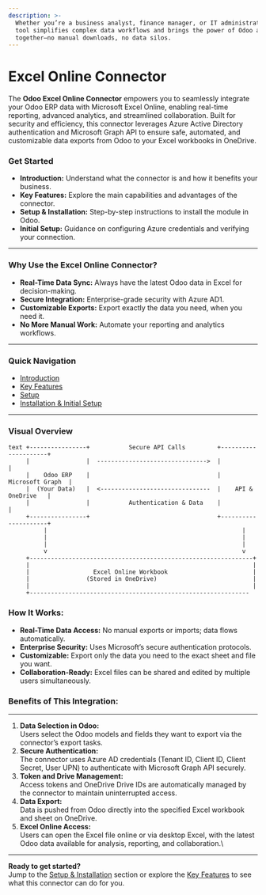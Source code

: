 ```yaml
---
description: >-
  Whether you’re a business analyst, finance manager, or IT administrator, this
  tool simplifies complex data workflows and brings the power of Odoo and Excel
  together—no manual downloads, no data silos.
---
```


# Excel Online Connector

The **Odoo Excel Online Connector** empowers you to seamlessly integrate your Odoo ERP data with Microsoft Excel Online, enabling real-time reporting, advanced analytics, and streamlined collaboration. Built for security and efficiency, this connector leverages Azure Active Directory authentication and Microsoft Graph API to ensure safe, automated, and customizable data exports from Odoo to your Excel workbooks in OneDrive.

### Get Started <a href="#get-started" id="get-started"></a>

* **Introduction:** Understand what the connector is and how it benefits your business.
* **Key Features:** Explore the main capabilities and advantages of the connector.
* **Setup & Installation:** Step-by-step instructions to install the module in Odoo.
* **Initial Setup:** Guidance on configuring Azure credentials and verifying your connection.

***

### Why Use the Excel Online Connector? <a href="#why-use-the-excel-online-connector" id="why-use-the-excel-online-connector"></a>

* **Real-Time Data Sync:** Always have the latest Odoo data in Excel for decision-making.
* **Secure Integration:** Enterprise-grade security with Azure AD1.
* **Customizable Exports:** Export exactly the data you need, when you need it.
* **No More Manual Work:** Automate your reporting and analytics workflows.

***

### Quick Navigation <a href="#quick-navigation" id="quick-navigation"></a>

* [Introduction](https://niyulabs.gitbook.io/doc/excel-online-connector/introduction)
* [Key Features](https://niyulabs.gitbook.io/doc/excel-online-connector/key-features)
* [Setup ](https://niyulabs.gitbook.io/doc/excel-online-connector/setup)
* [Installation & Initial Setup](https://niyulabs.gitbook.io/doc/excel-online-connector/installation-and-initial-setup)

***

### Visual Overview <a href="#visual-overview" id="visual-overview"></a>

```
text +----------------+           Secure API Calls         +---------------------+
     |                |  ------------------------------->  |                     |
     |    Odoo ERP    |                                    |    Microsoft Graph  |
     |  (Your Data)   |  <-------------------------------  |    API & OneDrive   |
     |                |           Authentication & Data    |                     |
     +----------------+                                    +---------------------+
          |                                                       |
          |                                                       |
          |                                                       |
          v                                                       v
     +---------------------------------------------------------------+
     |                                                               |
     |                  Excel Online Workbook                        |
     |                (Stored in OneDrive)                           |
     |                                                               |
     +--------------------------------------------------------------
```

### How It Works:

* **Real-Time Data Access:** No manual exports or imports; data flows automatically.
* **Enterprise Security:** Uses Microsoft’s secure authentication protocols.
* **Customizable:** Export only the data you need to the exact sheet and file you want.
* **Collaboration-Ready:** Excel files can be shared and edited by multiple users simultaneously.

### Benefits of This Integration:

***

1. **Data Selection in Odoo:**\
   Users select the Odoo models and fields they want to export via the connector’s export tasks.
2. **Secure Authentication:**\
   The connector uses Azure AD credentials (Tenant ID, Client ID, Client Secret, User UPN) to authenticate with Microsoft Graph API securely.
3. **Token and Drive Management:**\
   Access tokens and OneDrive Drive IDs are automatically managed by the connector to maintain uninterrupted access.
4. **Data Export:**\
   Data is pushed from Odoo directly into the specified Excel workbook and sheet on OneDrive.
5. **Excel Online Access:**\
   Users can open the Excel file online or via desktop Excel, with the latest Odoo data available for analysis, reporting, and collaboration.\


***

**Ready to get started?**\
Jump to the [Setup & Installation](https://www.perplexity.ai/search/rpc-error-odoo-server-error-oc-WgAnDunBQpKhtPBPMVV0gg) section or explore the [Key Features](https://www.perplexity.ai/search/rpc-error-odoo-server-error-oc-WgAnDunBQpKhtPBPMVV0gg) to see what this connector can do for you.

